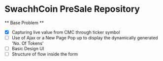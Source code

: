 # SwachhCoin PreSale Repository

** Base Problem **
- [x] Capturing live value from CMC through ticker symbol
- [ ] Use of Ajax or a New Page Pop up to display the dynamically generated 'No. Of Tokens'
- [ ] Basic Design UI
- [ ] Structure of flow inside the form
